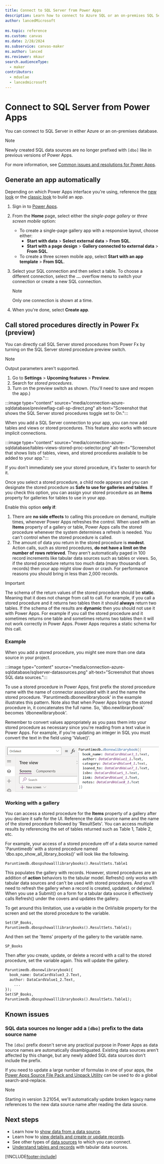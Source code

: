 ```yaml
---
title: Connect to SQL Server from Power Apps
description: Learn how to connect to Azure SQL or an on-premises SQL Server database.
author: lancedMicrosoft

ms.topic: reference
ms.custom: canvas
ms.date: 2/28/2024
ms.subservice: canvas-maker
ms.author: lanced
ms.reviewer: mkaur
search.audienceType: 
  - maker
contributors:
  - mduelae
  - lancedmicrosoft
---
```


# Connect to SQL Server from Power Apps

You can connect to SQL Server in either Azure or an on-premises database.

> [!NOTE]
> Newly created SQL data sources are no longer prefixed with `[dbo]` like in previous versions of Power Apps.
>
> For more information, see [Common issues and resolutions for Power Apps](/troubleshoot/power-platform/power-apps/common-issues-and-resolutions).

## Generate an app automatically

Depending on which Power Apps interface you're using, reference the [new look](../intro-maker-portal.md?tabs=home-new-look) or the [classic look](../intro-maker-portal.md?tabs=home-classic) to build an app.

1. Sign in to [Power Apps](https://make.powerapps.com?utm_source=padocs&utm_medium=linkinadoc&utm_campaign=referralsfromdoc).
1. From the **Home** page, select either the _single-page gallery_ or _three screen mobile_ option:
   - To create a single-page gallery app with a responsive layout, choose either:
     - **Start with data** > **Select external data** > **From SQL**.
     - **Start with a page design** > **Gallery connected to external data** > **From SQL**.
   - To create a three screen mobile app, select **Start with an app template** > **From SQL**.
1. Select your SQL connection and then select a table. To choose a different connection, select the **...** overflow menu to switch your connection or create a new SQL connection.

   > [!NOTE]
   > Only one connection is shown at a time.
1. When you're done, select **Create app**.

## Call stored procedures directly in Power Fx (preview)

You can directly call SQL Server stored procedures from Power Fx by turning on the SQL Server stored procedure preview switch.
> [!NOTE]
> Output parameters aren't supported.

1. Go to **Settings** > **Upcoming features** > **Preview**.
1. Search for _stored procedures_.
1. Turn on the preview switch as shown.  (You'll need to save and reopen the app.)

:::image type="content" source="media/connection-azure-sqldatabase/previewflag-call-sp-direct.png" alt-text="Screenshot that shows the SQL Server stored procedures toggle set to On.":::

When you add a SQL Server connection to your app, you can now add tables and views or stored procedures. This feature also works with secure implicit connections.

:::image type="content" source="media/connection-azure-sqldatabase/tables-views-stored-proc-selector.png" alt-text="Screenshot that shows lists of tables, views, and stored procedures available to be added to your app.":::

If you don't immediately see your stored procedure, it's faster to search for it.

Once you select a stored procedure, a child node appears and you can designate the stored procedure as **Safe to use for galleries and tables**. If you check this option, you can assign your stored procedure as an **Items** property for galleries for tables to use in your app.

Enable this option **only if**:

1. There are **no side effects** to calling this procedure on demand, multiple times, whenever Power Apps refreshes the control. When used with an **Items** property of a gallery or table, Power Apps calls the stored procedure whenever the system determines a refresh is needed. You can't control when the stored procedure is called.
2. The amount of data you return in the stored procedure is **modest**. Action calls, such as stored procedures, **do not have a limit on the number of rows retrieved**. They aren't automatically paged in 100 record increments like tabular data sources such as tables or views. So, if the stored procedure returns too much data (many thousands of records) then your app might slow down or crash. For performance reasons you should bring in less than 2,000 records.

> [!IMPORTANT]
> The schema of the return values of the stored procedure should be **static**. Meaning that it does not change from call to call. For example, if you call a stored procedure and it returns two tables then it should **always** return two tables. If the schema of the results are **dynamic** then you should not use it with Power Apps. For example if you call the stored procedure and it sometimes returns one table and sometimes returns two tables then it will not work correctly in Power Apps. Power Apps requires a static schema for this call.
>

### Example

When you add a stored procedure, you might see more than one data source in your project.

:::image type="content" source="media/connection-azure-sqldatabase/sqlserver-datasources.png" alt-text="Screenshot that shows SQL data sources.":::

To use a stored procedure in Power Apps, first prefix the stored procedure name with the name of connector associated with it and the name the stored procedure. 'Paruntimedb.dbonewlibrarybook' in the example illustrates this pattern. Note also that when Power Apps brings the stored procedure in, it concatenates the full name. So, 'dbo.newlibrarybook' becomes 'dbonewlibrarybook'.  

Remember to convert values appropriately as you pass them into your stored procedure as necessary since you're reading from a text value in Power Apps. For example, if you're updating an integer in SQL you must convert the text in the field using 'Value()'.

![Calling stored procedures directly.](media/connection-azure-sqldatabase/calling-sp-directly.png "Calling stored procedures directly.")

### Working with a gallery
You can access a stored procedure for the **Items** property of a gallery after you declare it safe for the UI. Reference the data source name and the name of the stored procedure followed by 'ResultSets'. You can access multiple results by referencing the set of tables returned such as Table 1, Table 2, etc.

For example, your access of a stored procedure off of a data source named 'Paruntimedb' with a stored procedure named 'dbo.spo_show_all_library_books()' will look like the following.

```powerapps-dot
Paruntimedb.dbospshowalllibrarybooks().ResultSets.Table1
```
This populates the gallery with records. However, stored procedures are an addition of **action** behaviors to the tabular model. Refresh() only works with tabular data sources and can't be used with stored procedures. And you'll need to refresh the gallery when a record is created, updated, or deleted. When you use a Submit() on a form for a tabular data source it effectively calls Refresh() under the covers and updates the gallery.

To get around this limitation, use a variable in the OnVisible property for the screen and set the stored procedure to the variable.

```powerapps-dot
Set(SP_Books, Paruntimedb.dbospshowalllibrarybooks().ResultSets.Table1);
```

And then set the 'Items' property of the gallery to the variable name.

```powerapps-dot
SP_Books
```

Then after you create, update, or delete a record with a call to the stored procedure, set the variable again. This will update the gallery.

```powerapps-dot
Paruntimedb.dbonewlibrarybook({   
  book_name: DataCardValue3_2.Text, 
  author: DataCardValue1_2.Text,
    ...
});
Set(SP_Books, Paruntimedb.dbospshowalllibrarybooks().ResultSets.Table1);
```

## Known issues

### SQL data sources no longer add a `[dbo]` prefix to the data source name

The `[dbo]` prefix doesn't serve any practical purpose in Power Apps as data source names are automatically disambiguated. Existing data sources aren't affected by this change, but any newly added SQL data sources don't include the prefix.

If you need to update a large number of formulas in one of your apps, the [Power Apps Source File Pack and Unpack Utility](https://powerapps.microsoft.com/blog/source-code-files-for-canvas-apps/) can be used to do a global search-and-replace.

> [!NOTE]
> Starting in version 3.21054, we'll automatically update broken legacy name references to the new data source name after reading the data source.

## Next steps

- Learn how to [show data from a data source](../add-gallery.md).
- Learn how to [view details and create or update records](../add-form.md).
- See other types of [data sources](../connections-list.md) to which you can connect.  
- [Understand tables and records](../working-with-tables.md) with tabular data sources.

[!INCLUDE[footer-include](../../../includes/footer-banner.md)]
